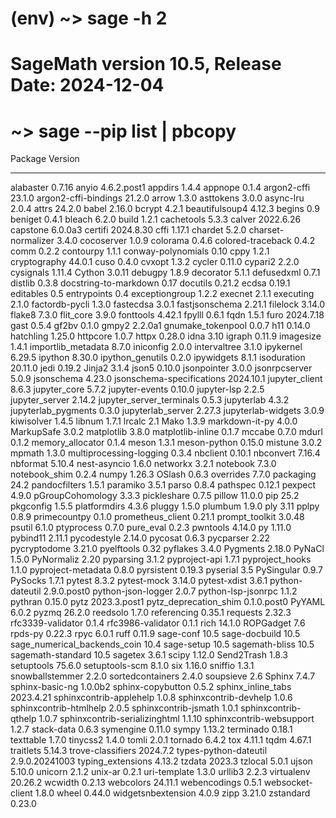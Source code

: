 # (env) ~> sage -h                                                               2
# SageMath version 10.5, Release Date: 2024-12-04

# ~> sage --pip list | pbcopy
Package                       Version
----------------------------- --------------
alabaster                     0.7.16
anyio                         4.6.2.post1
appdirs                       1.4.4
appnope                       0.1.4
argon2-cffi                   23.1.0
argon2-cffi-bindings          21.2.0
arrow                         1.3.0
asttokens                     3.0.0
async-lru                     2.0.4
attrs                         24.2.0
babel                         2.16.0
bcrypt                        4.2.1
beautifulsoup4                4.12.3
begins                        0.9
beniget                       0.4.1
bleach                        6.2.0
build                         1.2.1
cachetools                    5.3.3
calver                        2022.6.26
capstone                      6.0.0a3
certifi                       2024.8.30
cffi                          1.17.1
chardet                       5.2.0
charset-normalizer            3.4.0
cocoserver                    1.0.9
colorama                      0.4.6
colored-traceback             0.4.2
comm                          0.2.2
contourpy                     1.1.1
conway-polynomials            0.10
cppy                          1.2.1
cryptography                  44.0.1
cuso                          0.4.0
cvxopt                        1.3.2
cycler                        0.11.0
cypari2                       2.2.0
cysignals                     1.11.4
Cython                        3.0.11
debugpy                       1.8.9
decorator                     5.1.1
defusedxml                    0.7.1
distlib                       0.3.8
docstring-to-markdown         0.17
docutils                      0.21.2
ecdsa                         0.19.1
editables                     0.5
entrypoints                   0.4
exceptiongroup                1.2.2
execnet                       2.1.1
executing                     2.1.0
factordb-pycli                1.3.0
fastecdsa                     3.0.1
fastjsonschema                2.21.1
filelock                      3.14.0
flake8                        7.3.0
flit_core                     3.9.0
fonttools                     4.42.1
fpylll                        0.6.1
fqdn                          1.5.1
furo                          2024.7.18
gast                          0.5.4
gf2bv                         0.1.0
gmpy2                         2.2.0a1
gnumake_tokenpool             0.0.7
h11                           0.14.0
hatchling                     1.25.0
httpcore                      1.0.7
httpx                         0.28.0
idna                          3.10
igraph                        0.11.9
imagesize                     1.4.1
importlib_metadata            8.7.0
iniconfig                     2.0.0
intervaltree                  3.1.0
ipykernel                     6.29.5
ipython                       8.30.0
ipython_genutils              0.2.0
ipywidgets                    8.1.1
isoduration                   20.11.0
jedi                          0.19.2
Jinja2                        3.1.4
json5                         0.10.0
jsonpointer                   3.0.0
jsonrpcserver                 5.0.9
jsonschema                    4.23.0
jsonschema-specifications     2024.10.1
jupyter_client                8.6.3
jupyter_core                  5.7.2
jupyter-events                0.10.0
jupyter-lsp                   2.2.5
jupyter_server                2.14.2
jupyter_server_terminals      0.5.3
jupyterlab                    4.3.2
jupyterlab_pygments           0.3.0
jupyterlab_server             2.27.3
jupyterlab-widgets            3.0.9
kiwisolver                    1.4.5
libnum                        1.7.1
lrcalc                        2.1
Mako                          1.3.9
markdown-it-py                4.0.0
MarkupSafe                    3.0.2
matplotlib                    3.8.0
matplotlib-inline             0.1.7
mccabe                        0.7.0
mdurl                         0.1.2
memory_allocator              0.1.4
meson                         1.3.1
meson-python                  0.15.0
mistune                       3.0.2
mpmath                        1.3.0
multiprocessing-logging       0.3.4
nbclient                      0.10.1
nbconvert                     7.16.4
nbformat                      5.10.4
nest-asyncio                  1.6.0
networkx                      3.2.1
notebook                      7.3.0
notebook_shim                 0.2.4
numpy                         1.26.3
OSlash                        0.6.3
overrides                     7.7.0
packaging                     24.2
pandocfilters                 1.5.1
paramiko                      3.5.1
parso                         0.8.4
pathspec                      0.12.1
pexpect                       4.9.0
pGroupCohomology              3.3.3
pickleshare                   0.7.5
pillow                        11.0.0
pip                           25.2
pkgconfig                     1.5.5
platformdirs                  4.3.6
pluggy                        1.5.0
plumbum                       1.9.0
ply                           3.11
pplpy                         0.8.9
primecountpy                  0.1.0
prometheus_client             0.21.1
prompt_toolkit                3.0.48
psutil                        6.1.0
ptyprocess                    0.7.0
pure_eval                     0.2.3
pwntools                      4.14.0
py                            1.11.0
pybind11                      2.11.1
pycodestyle                   2.14.0
pycosat                       0.6.3
pycparser                     2.22
pycryptodome                  3.21.0
pyelftools                    0.32
pyflakes                      3.4.0
Pygments                      2.18.0
PyNaCl                        1.5.0
PyNormaliz                    2.20
pyparsing                     3.1.2
pyproject-api                 1.7.1
pyproject_hooks               1.1.0
pyproject-metadata            0.8.0
pyrsistent                    0.19.3
pyserial                      3.5
PySingular                    0.9.7
PySocks                       1.7.1
pytest                        8.3.2
pytest-mock                   3.14.0
pytest-xdist                  3.6.1
python-dateutil               2.9.0.post0
python-json-logger            2.0.7
python-lsp-jsonrpc            1.1.2
pythran                       0.15.0
pytz                          2023.3.post1
pytz_deprecation_shim         0.1.0.post0
PyYAML                        6.0.2
pyzmq                         26.2.0
reedsolo                      1.7.0
referencing                   0.35.1
requests                      2.32.3
rfc3339-validator             0.1.4
rfc3986-validator             0.1.1
rich                          14.1.0
ROPGadget                     7.6
rpds-py                       0.22.3
rpyc                          6.0.1
ruff                          0.11.9
sage-conf                     10.5
sage-docbuild                 10.5
sage_numerical_backends_coin  10.4
sage-setup                    10.5
sagemath-bliss                10.5
sagemath-standard             10.5
sagetex                       3.6.1
scipy                         1.12.0
Send2Trash                    1.8.3
setuptools                    75.6.0
setuptools-scm                8.1.0
six                           1.16.0
sniffio                       1.3.1
snowballstemmer               2.2.0
sortedcontainers              2.4.0
soupsieve                     2.6
Sphinx                        7.4.7
sphinx-basic-ng               1.0.0b2
sphinx-copybutton             0.5.2
sphinx_inline_tabs            2023.4.21
sphinxcontrib-applehelp       1.0.8
sphinxcontrib-devhelp         1.0.6
sphinxcontrib-htmlhelp        2.0.5
sphinxcontrib-jsmath          1.0.1
sphinxcontrib-qthelp          1.0.7
sphinxcontrib-serializinghtml 1.1.10
sphinxcontrib-websupport      1.2.7
stack-data                    0.6.3
symengine                     0.11.0
sympy                         1.13.2
terminado                     0.18.1
texttable                     1.7.0
tinycss2                      1.4.0
tomli                         2.0.1
tornado                       6.4.2
tox                           4.11.1
tqdm                          4.67.1
traitlets                     5.14.3
trove-classifiers             2024.7.2
types-python-dateutil         2.9.0.20241003
typing_extensions             4.13.2
tzdata                        2023.3
tzlocal                       5.0.1
ujson                         5.10.0
unicorn                       2.1.2
unix-ar                       0.2.1
uri-template                  1.3.0
urllib3                       2.2.3
virtualenv                    20.26.2
wcwidth                       0.2.13
webcolors                     24.11.1
webencodings                  0.5.1
websocket-client              1.8.0
wheel                         0.44.0
widgetsnbextension            4.0.9
zipp                          3.21.0
zstandard                     0.23.0
